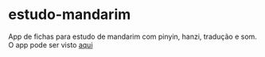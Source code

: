 # estudo-mandarim
App de fichas para estudo de mandarim com pinyin, hanzi, tradução e som.
O app pode ser visto [aqui](https://sheilagomes.github.io/estudo-mandarim/)
